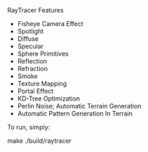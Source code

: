 RayTracer Features
- Fisheye Camera Effect
- Spotlight
- Diffuse
- Specular
- Sphere Primitives
- Reflection
- Refraction
- Smoke
- Texture Mapping
- Portal Effect
- KD-Tree Optimization
- Perlin Noise; Automatic Terrain Generation
- Automatic Pattern Generation In Terrain

To run, simply:

make
./build/raytracer
